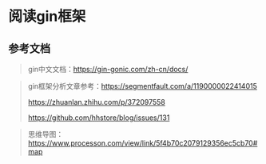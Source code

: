 # 阅读gin框架

## 参考文档

> gin中文文档：https://gin-gonic.com/zh-cn/docs/

> gin框架分析文章参考：https://segmentfault.com/a/1190000022414015
>
> https://zhuanlan.zhihu.com/p/372097558
>
> https://github.com/hhstore/blog/issues/131

> 思维导图：https://www.processon.com/view/link/5f4b70c2079129356ec5cb70#map



